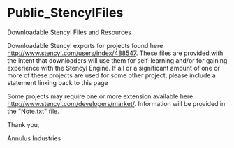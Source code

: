 # Public_StencylFiles
Downloadable Stencyl Files and Resources

Downloadable Stencyl exports for projects found here http://www.stencyl.com/users/index/488547. These files are provided with the intent that downloaders will use them for self-learning and/or for gaining experience with the Stencyl Engine. If all or a significant amount of one or more of these projects are used for some other project, please include a statement linking back to this page

Some projects may require one or more extension available here http://www.stencyl.com/developers/market/. Information will be provided in the "Note.txt" file.


Thank you,

Annulus Industries
